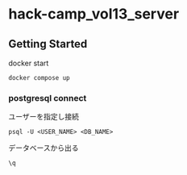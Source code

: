 # hack-camp_vol13_server



## Getting Started
docker start  

```
docker compose up
```

### postgresql connect 

ユーザーを指定し接続  
```
psql -U <USER_NAME> <DB_NAME> 
```  

データベースから出る  
```
\q 
```  
